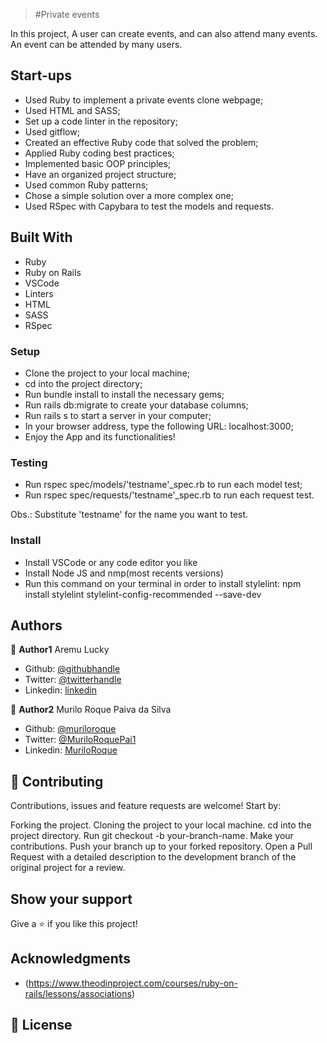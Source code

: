 > #Private events

In this project, A user can create events, and can also attend many events. An event can be attended by many users.

## Start-ups

- Used Ruby to implement a private events clone webpage;
- Used HTML and SASS;
- Set up a code linter in the repository;
- Used gitflow;
- Created an effective Ruby code that solved the problem;
- Applied Ruby coding best practices;
- Implemented basic OOP principles;
- Have an organized project structure;
- Used common Ruby patterns;
- Chose a simple solution over a more complex one;
- Used RSpec with Capybara to test the models and requests.

## Built With

- Ruby
- Ruby on Rails 
- VSCode 
- Linters 
- HTML
- SASS
- RSpec

### Setup
- Clone the project to your local machine;
- cd into the project directory;
- Run bundle install to install the necessary gems;
- Run rails db:migrate to create your database columns;
- Run rails s to start a server in your computer;
- In your browser address, type the following URL: localhost:3000;
- Enjoy the App and its functionalities!

### Testing
- Run rspec spec/models/'testname'_spec.rb to run each model test;
- Run rspec spec/requests/'testname'_spec.rb to run each request test.

Obs.: Substitute 'testname' for the name you want to test.

### Install

- Install VSCode or any code editor you like
- Install Node JS and nmp(most recents versions)
- Run this command on your terminal in order to install stylelint: npm install stylelint stylelint-config-recommended --save-dev

## Authors

👤 **Author1**
Aremu Lucky
- Github: [@githubhandle](https://github.com/Luckyaremu)
- Twitter: [@twitterhandle](@luckyaremu)
- Linkedin: [linkedin](https://www.linkedin.com/in/lucky-aremu-24807a145/)

👤 **Author2**
Murilo Roque Paiva da Silva
- Github: [@muriloroque](https://github.com/MuriloRoque)
- Twitter: [@MuriloRoquePai1](https://twitter.com/MuriloRoquePai1)
- Linkedin: [MuriloRoque](https://www.linkedin.com/in/murilo-roque-b1268741/)

## 🤝 Contributing

Contributions, issues and feature requests are welcome! Start by:

Forking the project.
Cloning the project to your local machine.
cd into the project directory.
Run git checkout -b your-branch-name.
Make your contributions.
Push your branch up to your forked repository.
Open a Pull Request with a detailed description to the development branch of the original project for a review.

## Show your support

Give a ⭐️ if you like this project!

## Acknowledgments

- (https://www.theodinproject.com/courses/ruby-on-rails/lessons/associations)

## 📝 License
